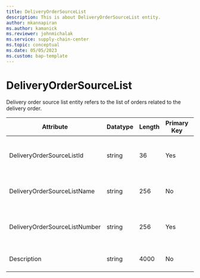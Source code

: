 ```yaml
---
title: DeliveryOrderSourceList
description: This is about DeliveryOrderSourceList entity.
author: mkannapiran
ms.author: kamanick
ms.reviewer: johnmichalak
ms.service: supply-chain-center
ms.topic: conceptual
ms.date: 05/05/2023
ms.custom: bap-template
---
```


# **DeliveryOrderSourceList**

Delivery order source list entity refers to the list of orders related to the delivery order.


|	Attribute	|	Datatype	|	Length	|	Primary Key	|	Description	|
|---------------|--------|------|----------|-----------|
|	DeliveryOrderSourceListId	|	string	|	36	|	Yes	|	The unique Id of the delivery order source list 	|
|	DeliveryOrderSourceListName	|	string	|	256	|	No	|	Name of the delivery order source list	|
|	DeliveryOrderSourceListNumber	|	string	|	256	|	Yes	|	The unique number of the delivery order source list	|
|	Description	|	string	|	4000	|	No	|	Description of the source list	|
